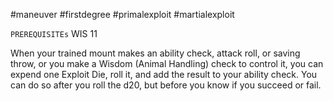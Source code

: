 #maneuver #firstdegree #primalexploit #martialexploit 

`PREREQUISITEs`
WIS 11

When your trained mount makes an ability check, attack roll, or saving throw, or you make a Wisdom (Animal Handling) check to control it, you can expend one Exploit Die, roll it, and add the result to your ability check. You can do so after you roll the d20, but before you know if you succeed or fail.